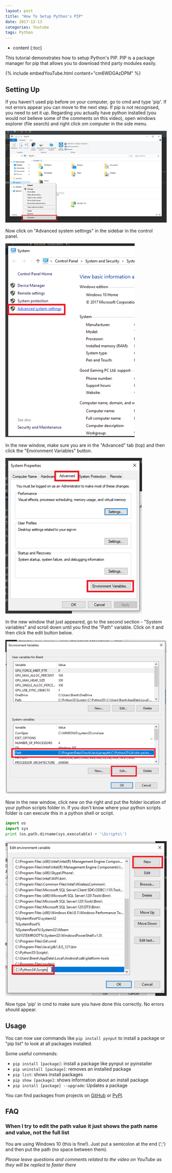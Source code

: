 ```yaml
---
layout: post
title: "How To Setup Python's PIP"
date: 2017-12-13
categories: Youtube
tags: Python
---
```


* content
{:toc}

This tutorial demonstrates how to setup Python's PIP. PIP is a package manager for pip that allows you to download third party modules easily.

{% include embedYouTube.html content="cm6WDGAzDPM" %}

<!-- more -->

## Setting Up
If you haven't used pip before on your computer, go to cmd and type 'pip'. If not errors appear you can move to the next step. If pip is not recognised, you need to set it up. Regarding you actually have python installed (you would not believe some of the comments on this video), open windows explorer (file search) and right click om computer in the side menu.

![Properties for this pc](/images/how-to-setup-python's-pip/demo1.png)

Now click on "Advanced system settings" in the sidebar in the control panel.

![Advanced system settings](/images/how-to-setup-python's-pip/demo2.png)

In the new window, make sure you are in the "Advanced" tab (top) and then click the "Environment Variables" button.

![Advanced tab and environmental variables button](/images/how-to-setup-python's-pip/demo3.png)

In the new window that just appeared, go to the second section - "System variables" and scroll down until you find the "Path" variable. Click on it and then click the edit button below.

![Path variable location](/images/how-to-setup-python's-pip/demo4.png)

Now in the new window, click new on the right and put the folder location of your python scripts folder in. If you don't know where your python scripts folder is can execute this in a python shell or script.

```python
import os
import sys
print (os.path.dirname(sys.executable) + '\Scripts\')

```

![Adding script folder location](/images/how-to-setup-python's-pip/demo5.png)

Now type 'pip' in cmd to make sure you have done this correctly. No errors should appear.

## Usage
You can now use commands like ```pip install pynput``` to install a package or "pip list" to look at all packages installed.

Some useful commands:
- ```pip install [package]```: install a package like pynput or pyinstaller
- ```pip uninstall [package]```: removes an installed package
- ```pip list```: shows install packages
- ```pip show [package]```: shows information about an install package
- ```pip install [package] --upgrade```:  Updates a package

You can find packages from projects on [GitHub](https://github.com/) or [PyPI](https://pypi.python.org/pypi).

## FAQ

### When I try to edit the path value it just shows the path name and value, not the full list
You are using Windows 10 (this is fine!). Just put a semicolon at the end (';') and then put the path (no space between them).

*Please leave questions and comments related to the video on YouTube as they will be replied to faster there*
